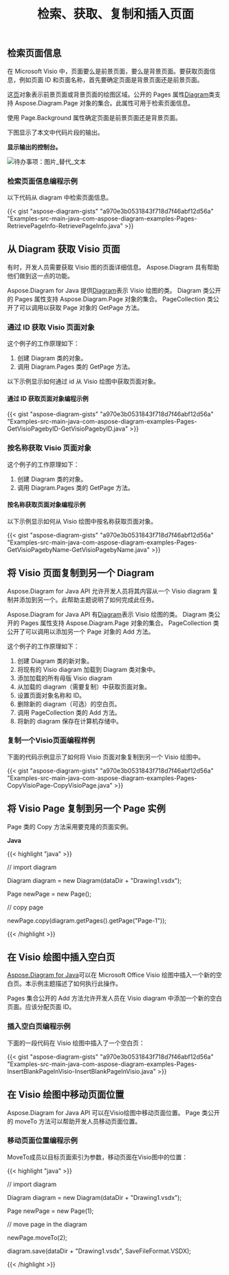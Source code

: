 ﻿---
title: 检索、获取、复制和插入页面
type: docs
weight: 10
url: /zh/java/retrieve-get-copy-and-insert-a-page/
---
## **检索页面信息**
在 Microsoft Visio 中，页面要么是前景页面，要么是背景页面。要获取页面信息，例如页面 ID 和页面名称，首先要确定页面是背景页面还是前景页面。

这[页](https://reference.aspose.com/diagram/java/com.aspose.diagram/Page)对象表示前景页面或背景页面的绘图区域。公开的 Pages 属性[Diagram](https://reference.aspose.com/diagram/java)类支持 Aspose.Diagram.Page 对象的集合。此属性可用于检索页面信息。

使用 Page.Background 属性确定页面是前景页面还是背景页面。

下图显示了本文中代码片段的输出。

**显示输出的控制台。** 

![待办事项：图片_替代_文本](retrieve-get-copy-and-insert-a-page_1.png)
### **检索页面信息编程示例**
以下代码从 diagram 中检索页面信息。

{{< gist "aspose-diagram-gists" "a970e3b0531843f718d7f46abf12d56a" "Examples-src-main-java-com-aspose-diagram-examples-Pages-RetrievePageInfo-RetrievePageInfo.java" >}}
## **从 Diagram 获取 Visio 页面**
有时，开发人员需要获取 Visio 图的页面详细信息。 Aspose.Diagram 具有帮助他们做到这一点的功能。

 Aspose.Diagram for Java 提供[Diagram](https://reference.aspose.com/diagram/java/com.aspose.diagram/diagram)表示 Visio 绘图的类。 Diagram 类公开的 Pages 属性支持 Aspose.Diagram.Page 对象的集合。 PageCollection 类公开了可以调用以获取 Page 对象的 GetPage 方法。
### **通过 ID 获取 Visio 页面对象**
这个例子的工作原理如下：

1. 创建 Diagram 类的对象。
1. 调用 Diagram.Pages 类的 GetPage 方法。

以下示例显示如何通过 id 从 Visio 绘图中获取页面对象。
#### **通过 ID 获取页面对象编程示例**
{{< gist "aspose-diagram-gists" "a970e3b0531843f718d7f46abf12d56a" "Examples-src-main-java-com-aspose-diagram-examples-Pages-GetVisioPagebyID-GetVisioPagebyID.java" >}}
### **按名称获取 Visio 页面对象**
这个例子的工作原理如下：

1. 创建 Diagram 类的对象。
1. 调用 Diagram.Pages 类的 GetPage 方法。
#### **按名称获取页面对象编程示例**
以下示例显示如何从 Visio 绘图中按名称获取页面对象。

{{< gist "aspose-diagram-gists" "a970e3b0531843f718d7f46abf12d56a" "Examples-src-main-java-com-aspose-diagram-examples-Pages-GetVisioPagebyName-GetVisioPagebyName.java" >}}
## **将 Visio 页面复制到另一个 Diagram**
Aspose.Diagram for Java API 允许开发人员将其内容从一个 Visio diagram 复制并添加到另一个。此帮助主题说明了如何完成此任务。

 Aspose.Diagram for Java API 有[Diagram](https://reference.aspose.com/diagram/java/com.aspose.diagram/diagram)表示 Visio 绘图的类。 Diagram 类公开的 Pages 属性支持 Aspose.Diagram.Page 对象的集合。 PageCollection 类公开了可以调用以添加另一个 Page 对象的 Add 方法。

这个例子的工作原理如下：

1. 创建 Diagram 类的新对象。
1. 将现有的 Visio diagram 加载到 Diagram 类对象中。
1. 添加加载的所有母版 Visio diagram
1. 从加载的 diagram（需要复制）中获取页面对象。
1. 设置页面对象名称和 ID。
1. 删除新的 diagram（可选）的空白页。
1. 调用 PageCollection 类的 Add 方法。
1. 将新的 diagram 保存在计算机存储中。
### **复制一个Visio页面编程样例**
下面的代码示例显示了如何将 Visio 页面对象复制到另一个 Visio 绘图中。

{{< gist "aspose-diagram-gists" "a970e3b0531843f718d7f46abf12d56a" "Examples-src-main-java-com-aspose-diagram-examples-Pages-CopyVisioPage-CopyVisioPage.java" >}}
## **将 Visio Page 复制到另一个 Page 实例**
Page 类的 Copy 方法采用要克隆的页面实例。

**Java**

{{< highlight "java" >}}

 // import diagram

Diagram diagram = new Diagram(dataDir + "Drawing1.vsdx");

Page newPage = new Page();

// copy page

newPage.copy(diagram.getPages().getPage("Page-1"));

{{< /highlight >}}
## **在 Visio 绘图中插入空白页**
[Aspose.Diagram for Java](https://products.aspose.com/diagram/java/)可以在 Microsoft Office Visio 绘图中插入一个新的空白页。本示例主题描述了如何执行此操作。

Pages 集合公开的 Add 方法允许开发人员在 Visio diagram 中添加一个新的空白页面。应该分配页面 ID。
### **插入空白页编程示例**
下面的一段代码在 Visio 绘图中插入了一个空白页：

{{< gist "aspose-diagram-gists" "a970e3b0531843f718d7f46abf12d56a" "Examples-src-main-java-com-aspose-diagram-examples-Pages-InsertBlankPageInVisio-InsertBlankPageInVisio.java" >}}
## **在 Visio 绘图中移动页面位置**
Aspose.Diagram for Java API 可以在Visio绘图中移动页面位置。 Page 类公开的 moveTo 方法可以帮助开发人员移动页面位置。
### **移动页面位置编程示例**
MoveTo成员以目标页面索引为参数，移动页面在Visio图中的位置：

{{< highlight "java" >}}

 // import diagram

Diagram diagram = new Diagram(dataDir + "Drawing1.vsdx");

Page newPage = new Page(1);

// move page in the diagram

newPage.moveTo(2);

diagram.save(dataDir + "Drawing1.vsdx", SaveFileFormat.VSDX);

{{< /highlight >}}
